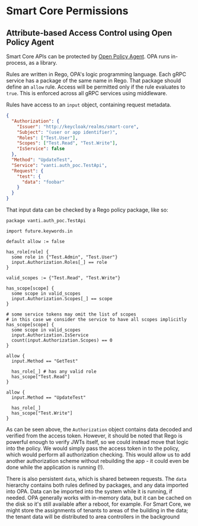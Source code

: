 Smart Core Permissions
======================

## Attribute-based Access Control using Open Policy Agent
Smart Core APIs can be protected by [Open Policy Agent](https://www.openpolicyagent.org/).
OPA runs in-process, as a library. 

Rules are written in Rego, OPA's logic programming language. 
Each gRPC service has a package of the same name in Rego. That package should define an `allow` rule.
Access will be permitted only if the rule evaluates to `true`. This is enforced across all gRPC services
using middleware.

Rules have access to an `input` object, containing request metadata.

```json
{
  "Authorization": {
    "Issuer": "http://keycloak/realms/smart-core",
    "Subject": "(user or app identifier)",
    "Roles": ["Test.User"],
    "Scopes": ["Test.Read", "Test.Write"],
    "IsService": false
  },
  "Method": "UpdateTest",
  "Service": "vanti.auth_poc.TestApi",
  "Request": {
    "test": {
      "data": "foobar"
    } 
  }
}
```

That input data can be checked by a Rego policy package, like so:

```rego
package vanti.auth_poc.TestApi

import future.keywords.in

default allow := false

has_role[role] {
  some role in {"Test.Admin", "Test.User"}
  input.Authorization.Roles[_] == role
}

valid_scopes := {"Test.Read", "Test.Write"}

has_scope[scope] {
  some scope in valid_scopes
  input.Authorization.Scopes[_] == scope
}

# some service tokens may omit the list of scopes
# in this case we consider the service to have all scopes implicitly
has_scope[scope] {
  some scope in valid_scopes
  input.Authorization.IsService
  count(input.Authorization.Scopes) == 0
}

allow {
  input.Method == "GetTest"

  has_role[_] # has any valid role
  has_scope["Test.Read"]
}

allow {
  input.Method == "UpdateTest"
  
  has_role[_]
  has_scope["Test.Write"]
}
```

As can be seen above, the `Authorization` object contains data decoded and verified from the access token.
However, it should be noted that Rego is powerful enough to verify JWTs itself, so we could instead
move that logic into the policy. We would simply pass the access token in to the policy, which would
perform all authorization checking. This would allow us to add another authorization scheme without
rebuilding the app - it could even be done while the application is running (!).

There is also persistent `data`, which is shared between requests. The `data` hierarchy contains
both rules defined by packages, and any data imported into OPA. Data can be imported into the system while it is
running, if needed. OPA generally works with in-memory data, but it can be cached on the disk so it's still
available after a reboot, for example. For Smart Core, we might store the assignments of tenants to areas of the 
building in the data; the tenant data will be distributed to area controllers in the background